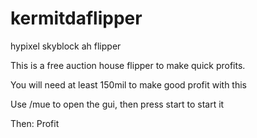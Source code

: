 # kermitdaflipper
hypixel skyblock ah flipper

This is a free auction house flipper to make quick profits.

You will need at least 150mil to make good profit with this

Use /mue to open the gui, then press start to start it

Then: Profit
